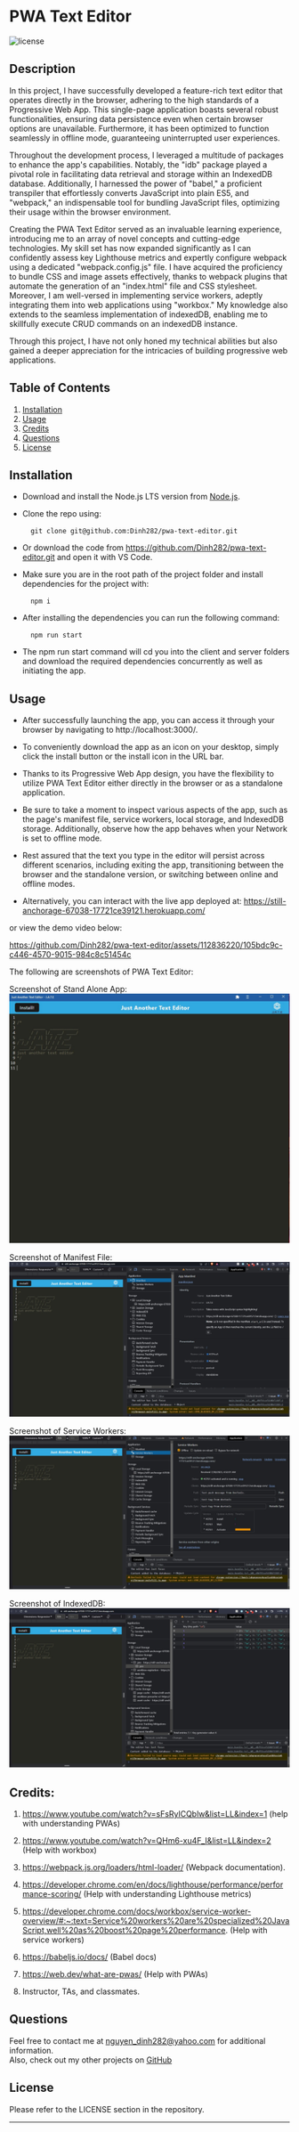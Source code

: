 # PWA Text Editor

![license](https://img.shields.io/badge/License-MIT-yellowgreen)

## Description
In this project, I have successfully developed a feature-rich text editor that operates directly in the browser, adhering to the high standards of a Progressive Web App. This single-page application boasts several robust functionalities, ensuring data persistence even when certain browser options are unavailable. Furthermore, it has been optimized to function seamlessly in offline mode, guaranteeing uninterrupted user experiences.

Throughout the development process, I leveraged a multitude of packages to enhance the app's capabilities. Notably, the "idb" package played a pivotal role in facilitating data retrieval and storage within an IndexedDB database. Additionally, I harnessed the power of "babel," a proficient transpiler that effortlessly converts JavaScript into plain ES5, and "webpack," an indispensable tool for bundling JavaScript files, optimizing their usage within the browser environment.

Creating the PWA Text Editor served as an invaluable learning experience, introducing me to an array of novel concepts and cutting-edge technologies. My skill set has now expanded significantly as I can confidently assess key Lighthouse metrics and expertly configure webpack using a dedicated "webpack.config.js" file. I have acquired the proficiency to bundle CSS and image assets effectively, thanks to webpack plugins that automate the generation of an "index.html" file and CSS stylesheet. Moreover, I am well-versed in implementing service workers, adeptly integrating them into web applications using "workbox." My knowledge also extends to the seamless implementation of indexedDB, enabling me to skillfully execute CRUD commands on an indexedDB instance.

Through this project, I have not only honed my technical abilities but also gained a deeper appreciation for the intricacies of building progressive web applications.

## Table of Contents
1. [Installation](#installation)
2. [Usage](#usage)
3. [Credits](#credits)
4. [Questions](#questions)  
5. [License](#license)


## Installation
- Download and install the Node.js LTS version from [Node.js](https://nodejs.org/en).
- Clone the repo using:

        git clone git@github.com:Dinh282/pwa-text-editor.git

- Or download the code from https://github.com/Dinh282/pwa-text-editor.git and
open it with VS Code.       
- Make sure you are in the root path of the project folder and install dependencies for the project with:

        npm i

- After installing the dependencies you can run the following command:

        npm run start

- The npm run start command will cd you into the client and server folders and download the required dependencies concurrently as well as initiating the app.


## Usage
- After successfully launching the app, you can access it through your browser by navigating to http://localhost:3000/.
- To conveniently download the app as an icon on your desktop, simply click the install button or the install icon in the URL bar.
- Thanks to its Progressive Web App design, you have the flexibility to utilize PWA Text Editor either directly in the browser or as a standalone application.
- Be sure to take a moment to inspect various aspects of the app, such as the page's manifest file, service workers, local storage, and IndexedDB storage. Additionally, observe how the app behaves when your Network is set to offline mode.
- Rest assured that the text you type in the editor will persist across different scenarios, including exiting the app, transitioning between the browser and the standalone version, or switching between online and offline modes.


- Alternatively, you can interact with the live app deployed at: https://still-anchorage-67038-17721ce39121.herokuapp.com/


or view the demo video below:



https://github.com/Dinh282/pwa-text-editor/assets/112836220/105bdc9c-c446-4570-9015-984c8c51454c



The following are screenshots of PWA Text Editor:

Screenshot of Stand Alone App:
![Screenshot of Installed App](./assets/images/PWA-text-editor-stand-alone.jpg)

Screenshot of Manifest File:
![Screenshot of Manifest File](./assets/images/PWA-text-editor-manifest.jpg)

Screenshot of Service Workers:
![Screenshot of Service Workers](./assets/images/PWA-text-editor-sw.jpg)

Screenshot of IndexedDB:
![Screenshot of IndexedDB](./assets/images/PWA-text-editor-indexeddb.jpg)




## Credits:
1. https://www.youtube.com/watch?v=sFsRylCQblw&list=LL&index=1 (help with understanding PWAs)

2. https://www.youtube.com/watch?v=QHm6-xu4F_I&list=LL&index=2 (Help with workbox)

3. https://webpack.js.org/loaders/html-loader/ (Webpack documentation).

4. https://developer.chrome.com/en/docs/lighthouse/performance/performance-scoring/ (Help with understanding Lighthouse metrics)

5. https://developer.chrome.com/docs/workbox/service-worker-overview/#:~:text=Service%20workers%20are%20specialized%20JavaScript,well%20as%20boost%20page%20performance. (Help with service workers)

6. https://babeljs.io/docs/ (Babel docs)

7. https://web.dev/what-are-pwas/ (Help with PWAs)

8. Instructor, TAs, and classmates.

## Questions
Feel free to contact me at nguyen_dinh282@yahoo.com for additional information.  
Also, check out my other projects on [GitHub](https://github.com/Dinh282)


## License

Please refer to the LICENSE section in the repository.


---
